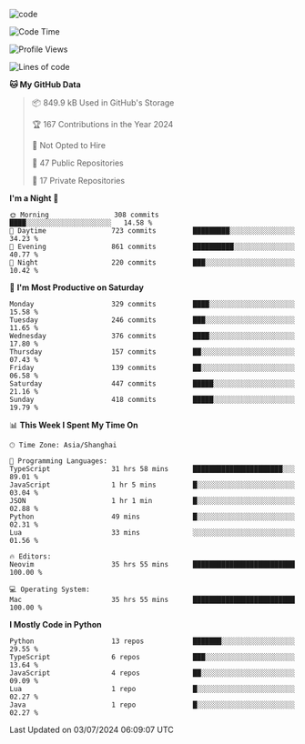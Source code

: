 
<!--
**liuyaanng/liuyaanng** is a ✨ _special_ ✨ repository because its `README.md` (this file) appears on your GitHub profile.

Here are some ideas to get you started:

- 🔭 I’m currently working on ...
- 🌱 I’m currently learning ...
- 👯 I’m looking to collaborate on ...
- 🤔 I’m looking for help with ...
- 💬 Ask me about ...
- 📫 How to reach me: ...
- 😄 Pronouns: ...
- ⚡ Fun fact: ...
-->


![code](https://cdn.jsdelivr.net/gh/liuyaanng/liuyaanng@1.0/code.gif) 

<!--START_SECTION:waka-->
![Code Time](http://img.shields.io/badge/Code%20Time-538%20hrs%2033%20mins-blue)

![Profile Views](http://img.shields.io/badge/Profile%20Views-0-blue)

![Lines of code](https://img.shields.io/badge/From%20Hello%20World%20I%27ve%20Written-14.5%20million%20lines%20of%20code-blue)

**🐱 My GitHub Data** 

> 📦 849.9 kB Used in GitHub's Storage 
 > 
> 🏆 167 Contributions in the Year 2024
 > 
> 🚫 Not Opted to Hire
 > 
> 📜 47 Public Repositories 
 > 
> 🔑 17 Private Repositories 
 > 
**I'm a Night 🦉** 

```text
🌞 Morning                308 commits         ████░░░░░░░░░░░░░░░░░░░░░   14.58 % 
🌆 Daytime                723 commits         █████████░░░░░░░░░░░░░░░░   34.23 % 
🌃 Evening                861 commits         ██████████░░░░░░░░░░░░░░░   40.77 % 
🌙 Night                  220 commits         ███░░░░░░░░░░░░░░░░░░░░░░   10.42 % 
```
📅 **I'm Most Productive on Saturday** 

```text
Monday                   329 commits         ████░░░░░░░░░░░░░░░░░░░░░   15.58 % 
Tuesday                  246 commits         ███░░░░░░░░░░░░░░░░░░░░░░   11.65 % 
Wednesday                376 commits         ████░░░░░░░░░░░░░░░░░░░░░   17.80 % 
Thursday                 157 commits         ██░░░░░░░░░░░░░░░░░░░░░░░   07.43 % 
Friday                   139 commits         ██░░░░░░░░░░░░░░░░░░░░░░░   06.58 % 
Saturday                 447 commits         █████░░░░░░░░░░░░░░░░░░░░   21.16 % 
Sunday                   418 commits         █████░░░░░░░░░░░░░░░░░░░░   19.79 % 
```


📊 **This Week I Spent My Time On** 

```text
🕑︎ Time Zone: Asia/Shanghai

💬 Programming Languages: 
TypeScript               31 hrs 58 mins      ██████████████████████░░░   89.01 % 
JavaScript               1 hr 5 mins         █░░░░░░░░░░░░░░░░░░░░░░░░   03.04 % 
JSON                     1 hr 1 min          █░░░░░░░░░░░░░░░░░░░░░░░░   02.88 % 
Python                   49 mins             █░░░░░░░░░░░░░░░░░░░░░░░░   02.31 % 
Lua                      33 mins             ░░░░░░░░░░░░░░░░░░░░░░░░░   01.56 % 

🔥 Editors: 
Neovim                   35 hrs 55 mins      █████████████████████████   100.00 % 

💻 Operating System: 
Mac                      35 hrs 55 mins      █████████████████████████   100.00 % 
```

**I Mostly Code in Python** 

```text
Python                   13 repos            ███████░░░░░░░░░░░░░░░░░░   29.55 % 
TypeScript               6 repos             ███░░░░░░░░░░░░░░░░░░░░░░   13.64 % 
JavaScript               4 repos             ██░░░░░░░░░░░░░░░░░░░░░░░   09.09 % 
Lua                      1 repo              █░░░░░░░░░░░░░░░░░░░░░░░░   02.27 % 
Java                     1 repo              █░░░░░░░░░░░░░░░░░░░░░░░░   02.27 % 
```




 Last Updated on 03/07/2024 06:09:07 UTC
<!--END_SECTION:waka-->
